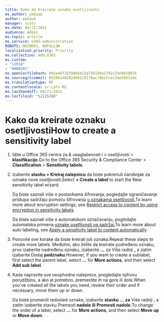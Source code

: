 ```yaml
---
title: Kako da kreirate oznaku osetljivosti
ms.author: pebuam
author: pebaum
manager: scotv
ms.date: 04/21/2021
audience: Admin
ms.topic: article
ms.service: o365-administration
ROBOTS: NOINDEX, NOFOLLOW
localization_priority: Priority
ms.collection: Adm_O365
ms.custom:
- "11014"
- "9000181"
ms.openlocfilehash: 0daa46f35f80eb423a75b150a1742c23e90389f8
ms.sourcegitcommit: 69206a3d292d681c81f0ac74b1fcec3ae50912de
ms.translationtype: MT
ms.contentlocale: sr-Latn-RS
ms.lasthandoff: 04/21/2021
ms.locfileid: "52125280"
---
```

# <a name="how-to-create-a-sensitivity-label"></a><span data-ttu-id="15c5f-102">Kako da kreirate oznaku osetljivosti</span><span class="sxs-lookup"><span data-stu-id="15c5f-102">How to create a sensitivity label</span></span>

1. <span data-ttu-id="15c5f-103">Idite u Office 365 centra za & usaglašenosti i > osetljivosti  >  **klasifikacije.**</span><span class="sxs-lookup"><span data-stu-id="15c5f-103">Go to the Office 365 Security & Compliance Center > **Classification** > **Sensitivity labels**.</span></span>

1. <span data-ttu-id="15c5f-104">Izaberite **stavku + Kreiraj nalepnicu** da biste pokrenuli čarobnjak za oznake nove osetljivosti.</span><span class="sxs-lookup"><span data-stu-id="15c5f-104">Select **+ Create a label** to start the New sensitivity label wizard.</span></span>

    <span data-ttu-id="15c5f-105">Da biste saznali više o postavkama šifrovanja, pogledajte ograničavanje pristupa sadržaju pomoću šifrovanja [u oznakama osetljivosti.](https://go.microsoft.com/fwlink/?linkid=2106331)</span><span class="sxs-lookup"><span data-stu-id="15c5f-105">To learn more about encryption settings, see [Restrict access to content by using encryption in sensitivity labels](https://go.microsoft.com/fwlink/?linkid=2106331).</span></span>

    <span data-ttu-id="15c5f-106">Da biste saznali više o automatskom označavanju, pogledajte automatska primena [oznake osetljivosti na sadržaj.](https://go.microsoft.com/fwlink/?linkid=2105837)</span><span class="sxs-lookup"><span data-stu-id="15c5f-106">To learn more about auto labeling, see [Apply a sensitivity label to content automatically](https://go.microsoft.com/fwlink/?linkid=2105837).</span></span>

1. <span data-ttu-id="15c5f-107">Ponovite ove korake da biste kreirali još oznaka.</span><span class="sxs-lookup"><span data-stu-id="15c5f-107">Repeat these steps to create more labels.</span></span> <span data-ttu-id="15c5f-108">Međutim, ako želite da kreirate podređenu oznaku, prvo izaberite nadređenu oznaku, izaberite **...** za Više radnji **,** a zatim izaberite Dodaj **podznaku**.</span><span class="sxs-lookup"><span data-stu-id="15c5f-108">However, if you want to create a sublabel, first select the parent label, select **...** for **More actions**, and then select **Add sub label**.</span></span>

1. <span data-ttu-id="15c5f-109">Kada napravite sve neophodne nalepnice, pregledajte njihovu porudžbinu, a ako je potrebno, premestite ih na gore ili dole.</span><span class="sxs-lookup"><span data-stu-id="15c5f-109">When you've created all the labels you need, review their order and if necessary, move them up or down.</span></span> 
    
    <span data-ttu-id="15c5f-110">Da biste promenili redosled oznake, izaberite **stavku ...** **za** Više radnji , a zatim izaberite stavku Premesti **nadole ili** **Premesti nadole.**</span><span class="sxs-lookup"><span data-stu-id="15c5f-110">To change the order of a label, select **...** for **More actions**, and then select **Move up** or **Move down**.</span></span>

